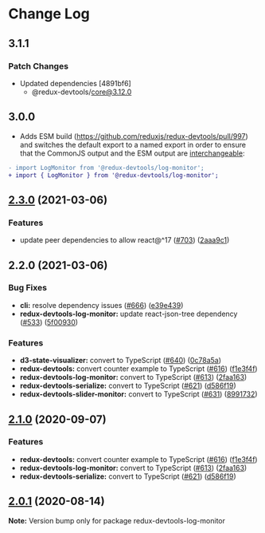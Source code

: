 # Change Log

## 3.1.1

### Patch Changes

- Updated dependencies [4891bf6]
  - @redux-devtools/core@3.12.0

## 3.0.0

- Adds ESM build (https://github.com/reduxjs/redux-devtools/pull/997) and switches the default export to a named export in order to ensure that the CommonJS output and the ESM output are [interchangeable](https://rollupjs.org/guide/en/#outputexports):

```diff
- import LogMonitor from '@redux-devtools/log-monitor';
+ import { LogMonitor } from '@redux-devtools/log-monitor';
```

## [2.3.0](https://github.com/reduxjs/redux-devtools/compare/@redux-devtools/log-monitor@2.2.0...@redux-devtools/log-monitor@2.3.0) (2021-03-06)

### Features

- update peer dependencies to allow react@^17 ([#703](https://github.com/reduxjs/redux-devtools/issues/703)) ([2aaa9c1](https://github.com/reduxjs/redux-devtools/commit/2aaa9c10a383e3a7ab20b3ab14639781fd7bb2eb))

## 2.2.0 (2021-03-06)

### Bug Fixes

- **cli:** resolve dependency issues ([#666](https://github.com/reduxjs/redux-devtools/issues/666)) ([e39e439](https://github.com/reduxjs/redux-devtools/commit/e39e43968b445ecbdcdab515050c5338cadabbe6))
- **redux-devtools-log-monitor:** update react-json-tree dependency ([#533](https://github.com/reduxjs/redux-devtools/issues/533)) ([5f00930](https://github.com/reduxjs/redux-devtools/commit/5f00930eef78de97aa4a477d054801f93add6070))

### Features

- **d3-state-visualizer:** convert to TypeScript ([#640](https://github.com/reduxjs/redux-devtools/issues/640)) ([0c78a5a](https://github.com/reduxjs/redux-devtools/commit/0c78a5a9a76ee7eff37dcd8e39272d98c03e0869))
- **redux-devtools:** convert counter example to TypeScript ([#616](https://github.com/reduxjs/redux-devtools/issues/616)) ([f1e3f4f](https://github.com/reduxjs/redux-devtools/commit/f1e3f4f8340dea288de5229006acf9dc1ef1cccf))
- **redux-devtools-log-monitor:** convert to TypeScript ([#613](https://github.com/reduxjs/redux-devtools/issues/613)) ([2faa163](https://github.com/reduxjs/redux-devtools/commit/2faa16319b59ece946757af7630ca4ab1264f1f5))
- **redux-devtools-serialize:** convert to TypeScript ([#621](https://github.com/reduxjs/redux-devtools/issues/621)) ([d586f19](https://github.com/reduxjs/redux-devtools/commit/d586f1955a3648883107f8c981ee17eeb4c013a3))
- **redux-devtools-slider-monitor:** convert to TypeScript ([#631](https://github.com/reduxjs/redux-devtools/issues/631)) ([8991732](https://github.com/reduxjs/redux-devtools/commit/89917320e5ecf33dc3625b05daa1e9fe120a783d))

## [2.1.0](https://github.com/reduxjs/redux-devtools/compare/redux-devtools-log-monitor@2.0.1...redux-devtools-log-monitor@2.1.0) (2020-09-07)

### Features

- **redux-devtools:** convert counter example to TypeScript ([#616](https://github.com/reduxjs/redux-devtools/issues/616)) ([f1e3f4f](https://github.com/reduxjs/redux-devtools/commit/f1e3f4f8340dea288de5229006acf9dc1ef1cccf))
- **redux-devtools-log-monitor:** convert to TypeScript ([#613](https://github.com/reduxjs/redux-devtools/issues/613)) ([2faa163](https://github.com/reduxjs/redux-devtools/commit/2faa16319b59ece946757af7630ca4ab1264f1f5))
- **redux-devtools-serialize:** convert to TypeScript ([#621](https://github.com/reduxjs/redux-devtools/issues/621)) ([d586f19](https://github.com/reduxjs/redux-devtools/commit/d586f1955a3648883107f8c981ee17eeb4c013a3))

## [2.0.1](https://github.com/reduxjs/redux-devtools/compare/redux-devtools-log-monitor@2.0.0...redux-devtools-log-monitor@2.0.1) (2020-08-14)

**Note:** Version bump only for package redux-devtools-log-monitor
